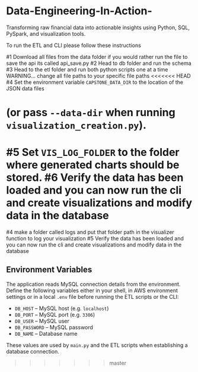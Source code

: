 # Data-Engineering-In-Action-
Transforming raw financial data into actionable insights using Python, SQL, PySpark, and visualization tools.

To run the ETL and CLI please follow these instructions

#1 Download all files from the data folder if you would rather run the file to save the api its called api_save.py
#2 Head to db folder and run the schema
#3 Head to the etl folder and run both python scripts one at a time WARNING... change all file paths to your specific file paths
<<<<<<< HEAD
#4 Set the environment variable `CAPSTONE_DATA_DIR` to the location of the JSON data files
#   (or pass `--data-dir` when running `visualization_creation.py`).
#5 Set `VIS_LOG_FOLDER` to the folder where generated charts should be stored.
#6 Verify the data has been loaded and you can now run the cli and create visualizations and modify data in the database
=======
#4 make a folder called logs and put that folder path in the visualizer function to log your visualization
#5 Verify the data has been loaded and you can now run the cli and create visualizations and modify data in the database

## Environment Variables

The application reads MySQL connection details from the environment. Define the
following variables either in your shell, in AWS environment settings or in a
local `.env` file before running the ETL scripts or the CLI:

- `DB_HOST` – MySQL host (e.g. `localhost`)
- `DB_PORT` – MySQL port (e.g. `3306`)
- `DB_USER` – MySQL user
- `DB_PASSWORD` – MySQL password
- `DB_NAME` – Database name

These values are used by `main.py` and the ETL scripts when establishing a
database connection.
>>>>>>> master
